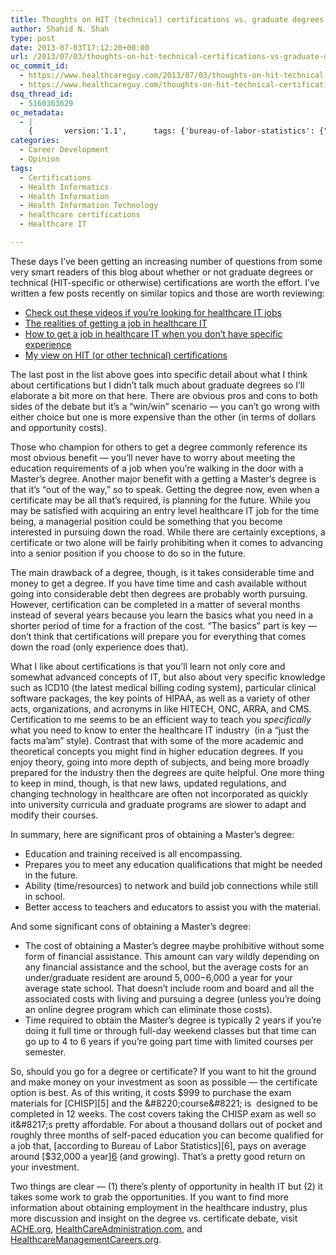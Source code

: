 ```yaml
---
title: Thoughts on HIT (technical) certifications vs. graduate degrees
author: Shahid N. Shah
type: post
date: 2013-07-03T17:12:20+00:00
url: /2013/07/03/thoughts-on-hit-technical-certifications-vs-graduate-degrees/
oc_commit_id:
  - https://www.healthcareguy.com/2013/07/03/thoughts-on-hit-technical-certifications-vs-graduate-degrees/1478770838
  - https://www.healthcareguy.com/thoughts-on-hit-technical-certifications-vs-graduate-degrees/1420201819
dsq_thread_id:
  - 5160363629
oc_metadata:
  - |
    {		version:'1.1',		tags: {'bureau-of-labor-statistics': {"text":"Bureau of Labor Statistics","slug":"bureau-of-labor-statistics","source":{"_className":"Entity","url":"http://d.opencalais.com/genericHasher-1/20aec516-c6af-34b2-916f-2fb4ac2eddd0","subjectURL":null,"type":{"_className":"ArtifactType","url":"http://s.opencalais.com/1/type/em/e/Organization","name":"Organization"},"name":"Bureau of Labor Statistics","rawRelevance":0.077,"normalizedRelevance":0.077},"bucketName":"blacklisted","bucketPlacement":"user","_className":"Tag"}, 'certifications': {"text":"certifications","slug":"certifications","source":null,"bucketName":"current","bucketPlacement":"auto","_className":"Tag"}, '-health-informatics': {"text":" Health informatics","slug":"-health-informatics","source":null,"bucketName":"current","bucketPlacement":"auto","_className":"Tag"}, 'healthcare-it': {"text":"Healthcare IT","slug":"healthcare-it","source":null,"bucketName":"current","bucketPlacement":"auto","_className":"Tag"}, 'health-information-technology': {"text":"health information technology","slug":"health-information-technology","source":null,"bucketName":"current","bucketPlacement":"auto","_className":"Tag"}, 'health-information': {"text":"Health information","slug":"health-information","source":null,"bucketName":"current","bucketPlacement":"auto","_className":"Tag"}, 'healthcare-certifications': {"text":"healthcare certifications","slug":"healthcare-certifications","source":null,"bucketName":"current","bucketPlacement":"auto","_className":"Tag"}}	}
categories:
  - Career Development
  - Opinion
tags:
  - Certifications
  - Health Informatics
  - Health Information
  - Health Information Technology
  - healthcare certifications
  - Healthcare IT

---
```

These days I&#8217;ve been getting an increasing number of questions from some very smart readers of this blog about whether or not graduate degrees or technical (HIT-specific or otherwise) certifications are worth the effort. I&#8217;ve written a few posts recently on similar topics and those are worth reviewing:

  * [Check out these videos if you’re looking for healthcare IT jobs][1]
  * [The realities of getting a job in healthcare IT][2]
  * [How to get a job in healthcare IT when you don’t have specific experience][3]
  * [My view on HIT (or other technical) certifications][4]

The last post in the list above goes into specific detail about what I think about certifications but I didn&#8217;t talk much about graduate degrees so I&#8217;ll elaborate a bit more on that here. There are obvious pros and cons to both sides of the debate but it&#8217;s a &#8220;win/win&#8221; scenario &#8212; you can&#8217;t go wrong with either choice but one is more expensive than the other (in terms of dollars and opportunity costs).

Those who champion for others to get a degree commonly reference its most obvious benefit &#8212; you&#8217;ll never have to worry about meeting the education requirements of a job when you&#8217;re walking in the door with a Master&#8217;s degree. Another major benefit with a getting a Master&#8217;s degree is that it&#8217;s &#8220;out of the way,&#8221; so to speak. Getting the degree now, even when a certificate may be all that&#8217;s required, is planning for the future. While you may be satisfied with acquiring an entry level healthcare IT job for the time being, a managerial position could be something that you become interested in pursuing down the road. While there are certainly exceptions, a certificate or two alone will be fairly prohibiting when it comes to advancing into a senior position if you choose to do so in the future.

The main drawback of a degree, though, is it takes considerable time and money to get a degree. If you have time time and cash available without going into considerable debt then degrees are probably worth pursuing. However, certification can be completed in a matter of several months instead of several years because you learn the basics what you need in a shorter period of time for a fraction of the cost. &#8220;The basics&#8221; part is key &#8212; don&#8217;t think that certifications will prepare you for everything that comes down the road (only experience does that).

What I like about certifications is that you&#8217;ll learn not only core and somewhat advanced concepts of IT, but also about very specific knowledge such as ICD10 (the latest medical billing coding system), particular clinical software packages, the key points of HIPAA, as well as a variety of other acts, organizations, and acronyms in like HITECH, ONC, ARRA, and CMS. Certification to me seems to be an efficient way to teach you _specifically_ what you need to know to enter the healthcare IT industry  (in a &#8220;just the facts ma&#8217;am&#8221; style). Contrast that with some of the more academic and theoretical concepts you might find in higher education degrees. If you enjoy theory, going into more depth of subjects, and being more broadly prepared for the industry then the degrees are quite helpful. One more thing to keep in mind, though, is that new laws, updated regulations, and changing technology in healthcare are often not incorporated as quickly into university curricula and graduate programs are slower to adapt and modify their courses.

In summary, here are significant pros of obtaining a Master&#8217;s degree:

  * Education and training received is all encompassing.
  * Prepares you to meet any education qualifications that might be needed in the future.
  * Ability (time/resources) to network and build job connections while still in school.
  * Better access to teachers and educators to assist you with the material.

And some significant cons of obtaining a Master&#8217;s degree:

  * The cost of obtaining a Master&#8217;s degree maybe prohibitive without some form of financial assistance. This amount can vary wildly depending on any financial assistance and the school, but the average costs for an under/graduate resident are around $5,000-$6,000 a year for your average state school. That doesn&#8217;t include room and board and all the associated costs with living and pursuing a degree (unless you&#8217;re doing an online degree program which can eliminate those costs).
  * Time required to obtain the Master&#8217;s degree is typically 2 years if you&#8217;re doing it full time or through full-day weekend classes but that time can go up to 4 to 6 years if you&#8217;re going part time with limited courses per semester.

So, should you go for a degree or certificate? If you want to hit the ground and make money on your investment as soon as possible &#8212; the certificate option is best. As of this writing, it costs $999 to purchase the exam materials for [CHISP][5] and the &#8220;course&#8221; is  designed to be completed in 12 weeks. The cost covers taking the CHISP exam as well so it&#8217;s pretty affordable. For about a thousand dollars out of pocket and roughly three months of self-paced education you can become qualified for a job that, [according to Bureau of Labor Statistics][6], pays on average around [$32,000 a year][6] (and growing). That&#8217;s a pretty good return on your investment.

Two things are clear &#8212; (1) there&#8217;s plenty of opportunity in health IT but (2) it takes some work to grab the opportunities. If you want to find more information about obtaining employment in the healthcare industry, plus more discussion and insight on the degree vs. certificate debate, visit [ACHE.org][7], [HealthCareAdministration.com][8], and [HealthcareManagementCareers.org][9].

 [1]: /2012/06/16/check-out-these-videos-if-youre-looking-for-healthcare-it-jobs/
 [2]: https://www.healthcareguy.com/2011/09/11/the-realities-of-getting-a-job-in-healthcare-it/
 [3]: /2011/08/07/how-to-get-a-job-in-healthcare-it-when-you-dont-have-specific-experience/
 [4]: /2010/07/25/my-view-on-hit-or-other-technical-certifications/
 [5]: http://www.ashim.org/health-it-certification/chisp-exam-prep.aspx
 [6]: http://www.bls.gov/ooh/Healthcare/Medical-records-and-health-information-technicians.htm#tab-5
 [7]: http://www.ache.org/carsvcs/ycareer.cfm
 [8]: http://www.healthcareadministration.com/
 [9]: http://www.healthmanagementcareers.org